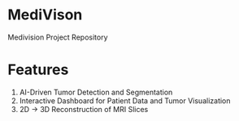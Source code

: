 # MediVison
Medivision Project Repository 
# Features
1. AI-Driven Tumor Detection and Segmentation
2. Interactive Dashboard for Patient Data and Tumor Visualization
3. 2D -> 3D Reconstruction of MRI Slices
